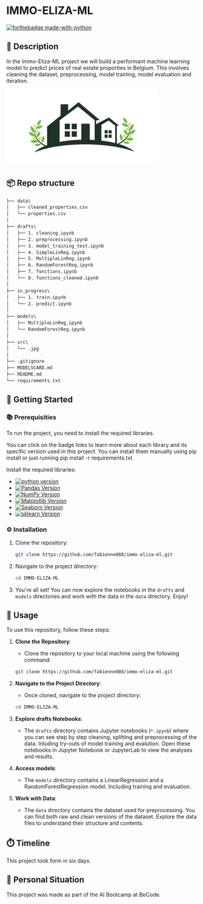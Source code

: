 # IMMO-ELIZA-ML


[![forthebadge made-with-python](https://ForTheBadge.com/images/badges/made-with-python.svg)](https://www.python.org/)

## 🧐 Description
In the Immo-Eliza-ML project we will build a performant machine learning model to predict prices of real estate proporties in Belgium. This involves cleaning the dataset, preprocessing, model training, model evaluation and iteration.

![house_logo](src/the-logo-of-home-housing-residents-real-estate-with-a-concept-that-presents-rural-nature-with-a-touch-of-leaves-and-sunflowers-vector.jpg)

## 📦 Repo structure

```md
├── data\
│   ├── cleaned_properties.csv
│   └── properties.csv
│
├── drafts\
│   ├── 1. cleaning.ipynb
│   ├── 2. preprocessing.ipynb
│   ├── 3. model_training_test.ipynb
│   ├── 4. SimpleLinReg.ipynb
│   ├── 5. MultipleLinReg.ipynb
│   ├── 6. RandomForestReg.ipynb
│   ├── 7. functions.ipynb
│   └── 8. functions_cleaned.ipynb
│
├── in_progress\
│   ├── 1. train.ipynb
│   └── 2. predict.ipynb
│
├── models\
│   ├── MultipleLinReg.ipynb
│   └── RandomForestReg.ipynb
│
├── src\
│   └── .jpg
│
├── .gitignore
├── MODELSCARD.md
├── README.md
└── requirements.txt

```

## 🏁 Getting Started

### 📚 Prerequisities

To run the project, you need to install the required libraries. 

You can click on the badge links to learn more about each library and its specific version used in this project. You can install them manually using pip install <library name> or just running pip install -r requirements.txt.

Install the required libraries:

   - [![python version](https://img.shields.io/badge/python-3.x-blue)](https://python.org)
   - [![Pandas Version](https://img.shields.io/badge/pandas-2.x-green)](https://pandas.pydata.org/)
   - [![NumPy Version](https://img.shields.io/badge/numpy-1.x-orange)](https://numpy.org/)
   - [![Matplotlib Version](https://img.shields.io/badge/Matplotlib-3.x-red)](https://matplotlib.org/)
   - [![Seaborn Version](https://img.shields.io/badge/seaborn-0.x-yellow)](https://seaborn.pydata.org/)
   - [![sklearn Version](https://img.shields.io/badge/sklearn-0.x-grey)](https://scikit-learn.org/stable/)

### ⚙️ Installation

1. Clone the repository:
    ```bash
    git clone https://github.com/fabienne088/immo-eliza-ml.git
    ```

2. Navigate to the project directory:
    ```bash
    cd IMMO-ELIZA-ML
    ```

3. You're all set! You can now explore the  notebooks in the `drafts` and `models` directories and work with the data in the `data` directory. Enjoy!

## 🎈 Usage
To use this repository, follow these steps:

1. **Clone the Repository**: 
    - Clone the repository to your local machine using the following command:
    ```bash
    git clone https://github.com/fabienne088/immo-eliza-ml.git
    ```

2. **Navigate to the Project Directory**:
    - Once cloned, navigate to the project directory:
    ```bash
    cd IMMO-ELIZA-ML
    ```

3. **Explore drafts Notebooks**:
    - The `drafts` directory contains Jupyter notebooks (`*.ipynb`) where you can see step by step cleaning, splitting and preprocessing of the data. Inluding try-outs of model training and evalution. Open these notebooks in Jupyter Notebook or JupyterLab to view the analyses and results.

4. **Access models**:
    - The `models` directory contains a LinearRegression  and a RandomForestRegression model. Including training and evaluation.

5. **Work with Data**:
    - The `data` directory contains the dataset used for preprocessing. You can find both raw and clean versions of the dataset. Explore the data files to understand their structure and contents.

## ⏱️ Timeline
This project took form in six days.

## 📌 Personal Situation
This project was made as part of the AI Bootcamp at BeCode.
